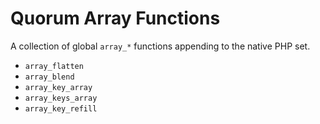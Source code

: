 # Quorum Array Functions

A collection of global `array_*` functions appending to the native PHP set.

- `array_flatten`
- `array_blend`
- `array_key_array`
- `array_keys_array`
- `array_key_refill`